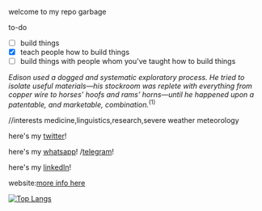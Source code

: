 

welcome to my repo garbage

to-do
- [ ] build things
- [x] teach people how to build things
- [ ] build things with people whom you've taught how to build things

<i>Edison used a dogged and systematic exploratory process. He tried to isolate useful materials—his stockroom was replete with everything from copper wire to horses’ hoofs and rams’ horns—until he happened upon a patentable, and marketable, combination.</i><sup>(1)</sup>



//interests 
medicine,linguistics,research,severe weather meteorology



here's my [twitter](https://twitter.com/hakancangunerli)!

here's my [whatsapp](https://wa.me/14703882623?text=I%20got%20your%20number%20from%20GitHub)! /[telegram](https://t.me/hakancangunerli)!

here's my [linkedIn](https://www.linkedin.com/in/hakancangunerli)!

website:[more info here](https://john.tal-labs.com/ "website")


[![Top Langs](https://github-readme-stats.vercel.app/api/top-langs/?username=hakancangunerli&hide=css,html,javascript)](https://github.com/anuraghazra/github-readme-stats)



